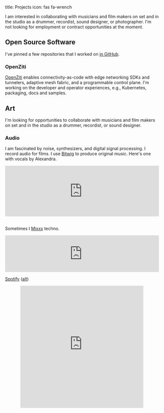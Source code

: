 title: Projects
icon: fas fa-wrench

I am interested in collaborating with musicians and film makers on set and in the studio as a drummer, recordist, sound designer, or photographer. I'm not looking for employment or contract opportunities at the moment.

## Open Source Software

I've pinned a few repositories that I worked on [in GitHub](https://github.com/qrkourier).

### OpenZiti

[OpenZiti](https://openziti.io/) enables connectivity-as-code with edge networking SDKs and tunnelers, adaptive mesh fabric, and a programmable control plane. I'm working on the developer and operator experiences, e.g., Kubernetes, packaging, docs and samples.

## Art

I'm looking for opportunities to collaborate with musicians and film makers on set and in the studio as a drummer, recordist, or sound designer.

### Audio

I am fascinated by noise, synthesizers, and digital signal processing. I record audio for films. I use [Bitwig](https://www.bitwig.com/) to produce original music. Here's one with vocals by Alexandra.

<center>
<iframe width="100%" height="166" scrolling="no" frameborder="no" allow="autoplay" src="https://w.soundcloud.com/player/?url=https%3A//api.soundcloud.com/tracks/562265640&color=%23ff5500&auto_play=false&hide_related=false&show_comments=true&show_user=true&show_reposts=false&show_teaser=true"></iframe>
</center>
</br>

Sometimes I [Mixxx](https://www.mixxx.org/) techno.

<center>
<iframe width="100%" height="120" src="https://www.mixcloud.com/widget/iframe/?hide_cover=1&feed=%2Fqrkourier%2Fdance-directive%2F" frameborder="0" ></iframe>
</center>

[Spotify](https://open.spotify.com/user/128656604?si=Gihepa1zS9iOx3A2xvSYRg) ([alt](spotify:user:128656604))

<center><iframe src="https://open.spotify.com/embed/user/128656604/playlist/2DtKbdMMSBD5eEPrCbpLJx" width="80%" height="400" frameborder="0" allowtransparency="true" allow="encrypted-media"></iframe></center>
</br>
